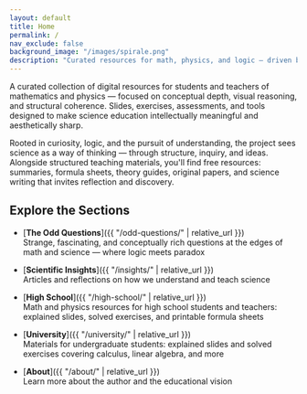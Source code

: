 ```yaml
---
layout: default
title: Home
permalink: /
nav_exclude: false
background_image: "/images/spirale.png"
description: "Curated resources for math, physics, and logic — driven by curiosity, reasoning, and the desire to understand."
---
```


A curated collection of digital resources for students and teachers of mathematics and physics — focused on conceptual depth, visual reasoning, and structural coherence. Slides, exercises, assessments, and tools designed to make science education intellectually meaningful and aesthetically sharp.

Rooted in curiosity, logic, and the pursuit of understanding, the project sees science as a way of thinking — through structure, inquiry, and ideas. Alongside structured teaching materials, you'll find free resources: summaries, formula sheets, theory guides, original papers, and science writing that invites reflection and discovery.

## Explore the Sections

- [**The Odd Questions**]({{ "/odd-questions/" | relative_url }})  
  Strange, fascinating, and conceptually rich questions at the edges of math and science — where logic meets paradox

- [**Scientific Insights**]({{ "/insights/" | relative_url }})  
  Articles and reflections on how we understand and teach science

- [**High School**]({{ "/high-school/" | relative_url }})  
  Math and physics resources for high school students and teachers: explained slides, solved exercises, and printable formula sheets

- [**University**]({{ "/university/" | relative_url }})  
  Materials for undergraduate students: explained slides and solved exercises covering calculus, linear algebra, and more

- [**About**]({{ "/about/" | relative_url }})  
  Learn more about the author and the educational vision
